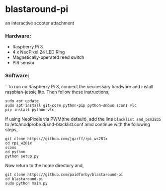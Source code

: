 # blastaround-pi

an interactive scooter attachment  

### Hardware:  

* Raspberry Pi 3
* 4 x NeoPixel 24 LED Ring
* Magnetically-operated reed switch
* PIR sensor

### Software:
`
To run on Raspberry Pi 3, connect the neccessary hardware and install raspbian-jessie lite. Then follow these instructions,  

```
sudo apt update  
sudo apt install git-core python-pip python-smbus scons vlc  
pip install python-vlc
```

If using NeoPixels via PWM(the default), add the line `blacklist snd_bcm2835` to /etc/modprobe.d/snd-blacklist.conf amd continue with the following steps,
```
git clone https://github.com/jgarff/rpi_ws281x
cd rpi_w281x
scons
cd python
python setup.py
```

Now return to the home directory and,
```
git clone https://github.com/paidforby/blastaround-pi
cd blastaround-pi
sudo python main.py
```


